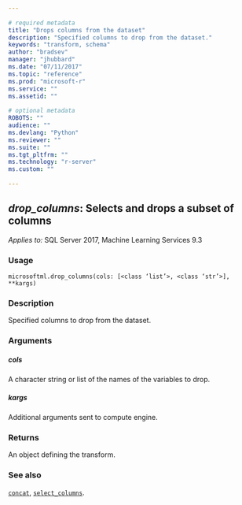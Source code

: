 ```yaml
--- 
 
# required metadata 
title: "Drops columns from the dataset" 
description: "Specified columns to drop from the dataset." 
keywords: "transform, schema" 
author: "bradsev" 
manager: "jhubbard" 
ms.date: "07/11/2017" 
ms.topic: "reference" 
ms.prod: "microsoft-r" 
ms.service: "" 
ms.assetid: "" 
 
# optional metadata 
ROBOTS: "" 
audience: "" 
ms.devlang: "Python" 
ms.reviewer: "" 
ms.suite: "" 
ms.tgt_pltfrm: "" 
ms.technology: "r-server" 
ms.custom: "" 
 
---
```


## *drop_columns*: Selects and drops a subset of columns


*Applies to:* SQL Server 2017, Machine Learning Services 9.3


### Usage



```
microsoftml.drop_columns(cols: [<class ‘list’>, <class ‘str’>], **kargs)
```




### Description

Specified columns to drop from the dataset.


### Arguments


##### cols

A character string or list of the names of the variables to drop.


##### kargs

Additional arguments sent to compute engine.


### Returns

An object defining the transform.


### See also

[`concat`](concat.md),
[`select_columns`](select_columns.md).
